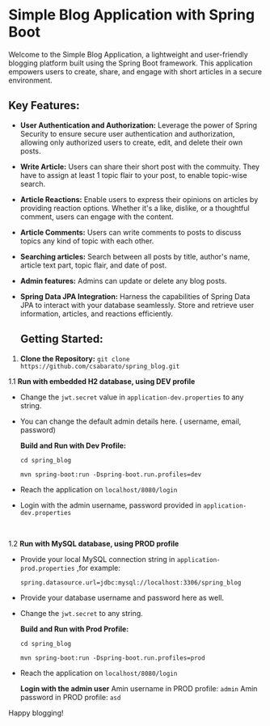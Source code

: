 # Simple Blog Application with Spring Boot

Welcome to the Simple Blog Application, a lightweight and user-friendly blogging platform built using the Spring Boot framework. This application empowers users to create, share, and engage with short articles in a secure environment.

## Key Features:

-   **User Authentication and Authorization:** Leverage the power of Spring Security to ensure secure user authentication and authorization, allowing only authorized users to create, edit, and delete their own posts.

-   **Write Article:** Users can share their short post with the commuity.
They have to assign at least 1 topic flair to your post, to enable topic-wise search.

-   **Article Reactions:** Enable users to express their opinions on articles by providing reaction options. Whether it's a like, dislike, or a thoughtful comment, users can engage with the content.

-   **Article Comments:** Users can write comments to posts to discuss topics any kind of topic  with each other.

-   **Searching articles:** Search between all posts by title, author's name, article text part, topic flair, and date of post.
- **Admin features:** Admins can update or delete any blog posts.

-   **Spring Data JPA Integration:** Harness the capabilities of Spring Data JPA to interact with your database seamlessly. Store and retrieve user information, articles, and reactions efficiently.
    
    ## Getting Started:

1.  **Clone the Repository:**
    `git clone https://github.com/csabarato/spring_blog.git` 
    <br>

1.1  **Run with embedded H2 database, using DEV profile** 
- Change the `jwt.secret` value in `application-dev.properties` to any string.
- You can change the default admin details here. ( username, email, password)

	 **Build and Run with Dev Profile:**
  
	 `cd spring_blog`

  `mvn spring-boot:run -Dspring-boot.run.profiles=dev`
- Reach the application on `localhost/8080/login`
- Login with the admin username, password provided in `application-dev.properties`
<br>

1.2 **Run with MySQL database, using PROD profile**
- Provide your local MySQL connection string in `application-prod.properties` ,for example:

	`spring.datasource.url=jdbc:mysql://localhost:3306/spring_blog`

 - Provide your database username and password here as well.
 - Change the `jwt.secret` to any string.
 
	 **Build and Run with Prod Profile:**
   
	 `cd spring_blog`

	 `mvn spring-boot:run -Dspring-boot.run.profiles=prod`

- Reach the application on `localhost/8080/login`

  **Login with the admin user**
  Amin username in PROD profile: `admin`
  Amin password in PROD profile: `asd`

Happy blogging!
